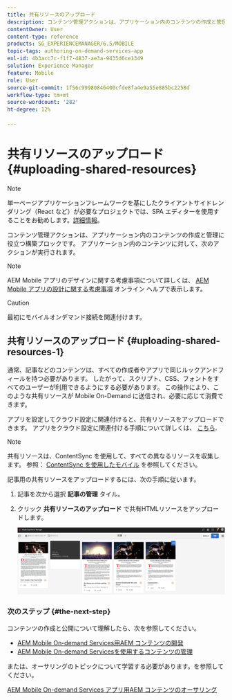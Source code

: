 ```yaml
---
title: 共有リソースのアップロード
description: コンテンツ管理アクションは、アプリケーション内のコンテンツの作成と管理に役立つ構築ブロックです。 このページでは、共有リソースのアップロードについて説明します。
contentOwner: User
content-type: reference
products: SG_EXPERIENCEMANAGER/6.5/MOBILE
topic-tags: authoring-on-demand-services-app
exl-id: 4b3acc7c-f1f7-4837-ae3a-9435d6ce1349
solution: Experience Manager
feature: Mobile
role: User
source-git-commit: 1f56c99980846400cfde8fa4e9a55e885bc2258d
workflow-type: tm+mt
source-wordcount: '282'
ht-degree: 12%

---
```


# 共有リソースのアップロード {#uploading-shared-resources}

>[!NOTE]
>
>単一ページアプリケーションフレームワークを基にしたクライアントサイドレンダリング（React など）が必要なプロジェクトでは、SPA エディターを使用することをお勧めします。[詳細情報](/help/sites-developing/spa-overview.md)。

コンテンツ管理アクションは、アプリケーション内のコンテンツの作成と管理に役立つ構築ブロックです。 アプリケーション内のコンテンツに対して、次のアクションが実行されます。

>[!NOTE]
>
>AEM Mobile アプリのデザインに関する考慮事項について詳しくは、 [AEM Mobile アプリの設計に関する考慮事項](https://helpx.adobe.com/digital-publishing-solution/help/design-app.html) オンライン ヘルプで表示します。

>[!CAUTION]
>
>最初にモバイルオンデマンド接続を関連付けます。

## 共有リソースのアップロード {#uploading-shared-resources-1}

通常、記事などのコンテンツは、すべての作成者やアプリで同じルックアンドフィールを持つ必要があります。 したがって、スクリプト、CSS、フォントをすべてのユーザーが利用できるようにする必要があります。 この操作により、このような共有リソースが Mobile On-Demand に送信され、必要に応じて消費できます。

アプリを設定してクラウド設定に関連付けると、共有リソースをアップロードできます。 アプリをクラウド設定に関連付ける手順について詳しくは、 [こちら](/help/mobile/mobile-apps-ondemand-application-create-configure-action.md).

>[!NOTE]
>
>共有リソースは、ContentSync を使用して、すべての異なるリソースを収集します。 参照： [ContentSync を使用したモバイル](/help/mobile/mobile-ondemand-contentsync.md) を参照してください。

記事用の共有リソースをアップロードするには、次の手順に従います。

1. 記事を次から選択 **記事の管理** タイル。
1. クリック **共有リソースのアップロード** で共有HTMLリソースをアップロードします。

   ![chlimage_1-133](assets/chlimage_1-133.png)

### 次のステップ {#the-next-step}

コンテンツの作成と公開について理解したら、次を参照してください。

* [AEM Mobile On-demand Services用AEM コンテンツの開発](/help/mobile/aem-mobile-on-demand.md)
* [AEM Mobile On-demand Servicesを使用するコンテンツの管理](/help/mobile/aem-mobile.md)

または、オーサリングのトピックについて学習する必要があります。を参照してください。

[AEM Mobile On-demand Services アプリ用AEM コンテンツのオーサリング](/help/mobile/mobile-apps-ondemand.md)
